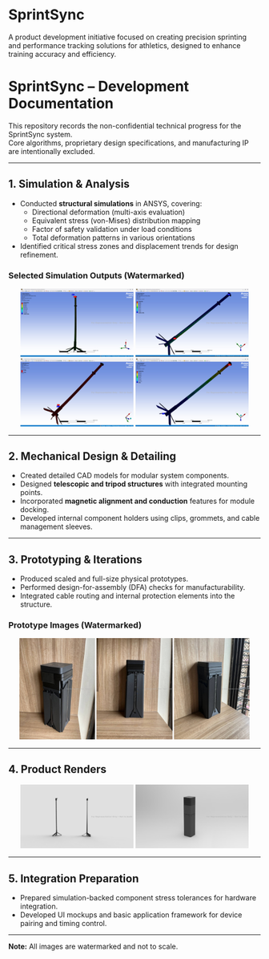 # SprintSync

A product development initiative focused on creating precision sprinting and performance tracking solutions for athletics, designed to enhance training accuracy and efficiency.  

# SprintSync – Development Documentation  

This repository records the non-confidential technical progress for the SprintSync system.  
Core algorithms, proprietary design specifications, and manufacturing IP are intentionally excluded.  

---

## 1. Simulation & Analysis
- Conducted **structural simulations** in ANSYS, covering:
  - Directional deformation (multi-axis evaluation)
  - Equivalent stress (von-Mises) distribution mapping
  - Factor of safety validation under load conditions
  - Total deformation patterns in various orientations
- Identified critical stress zones and displacement trends for design refinement.

### Selected Simulation Outputs (Watermarked)
<p align="center" style="color: grey; font-size: 0.85em;">
<img src="Simulation and Testing/Directional Deformation.jpg" width="45%">
<img src="Simulation and Testing/Equivalent Stress.jpg" width="45%">
<br>
<img src="Simulation and Testing/Factor of Safety.jpg" width="45%">
<img src="Simulation and Testing/Total Deformation.jpg" width="45%">
</p>

---

## 2. Mechanical Design & Detailing
- Created detailed CAD models for modular system components.
- Designed **telescopic and tripod structures** with integrated mounting points.
- Incorporated **magnetic alignment and conduction** features for module docking.
- Developed internal component holders using clips, grommets, and cable management sleeves.

---

## 3. Prototyping & Iterations
- Produced scaled and full-size physical prototypes.
- Performed design-for-assembly (DFA) checks for manufacturability.
- Integrated cable routing and internal protection elements into the structure.

### Prototype Images (Watermarked)
<p align="center" style="color: grey; font-size: 0.85em;">
<img src="3-D Prototypes/Prototype - 3D Printed.jpg" width="30%">
<img src="3-D Prototypes/Prototype - Front View.jpg" width="30%">
<img src="3-D Prototypes/Prototype - Side View.jpg" width="30%">
</p>

---

## 4. Product Renders
<p align="center" style="color: grey; font-size: 0.85em;">
<img src="3-D Prototypes/Product Expanded.jpg" width="45%">
<img src="3-D Prototypes/Product Collapsed.jpg" width="45%">
</p>

---

## 5. Integration Preparation
- Prepared simulation-backed component stress tolerances for hardware integration.  
- Developed UI mockups and basic application framework for device pairing and timing control.  

---

**Note:** All images are watermarked and not to scale.  

